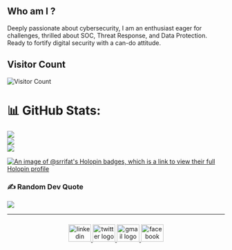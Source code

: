 ## Who am I ?
Deeply passionate about cybersecurity, I am an enthusiast eager for challenges, thrilled about SOC, Threat Response, and Data
Protection. Ready to fortify digital security with a can-do attitude.


## Visitor Count
![Visitor Count](https://profile-counter.glitch.me/srrifat/count.svg)

# 📊 GitHub Stats:
![](https://github-readme-stats.vercel.app/api?username=srrifat&theme=gotham&hide_border=false&include_all_commits=false&count_private=false)<br/>
![](https://github-readme-streak-stats.herokuapp.com/?user=srrifat&theme=gotham&hide_border=false)<br/>
![](https://github-readme-stats.vercel.app/api/top-langs/?username=srrifat&theme=gotham&hide_border=false&include_all_commits=false&count_private=false&layout=compact)

[![An image of @srrifat's Holopin badges, which is a link to view their full Holopin profile](https://holopin.me/srrifat)](https://holopin.io/@srrifat)

### ✍️ Random Dev Quote
![](https://quotes-github-readme.vercel.app/api?type=horizontal&theme=radical)

---
###

<div align="center">
  <a href="https://www.linkedin.com/in/md-saydur-rahman-rifat277/" target="_blank">
    <img src="https://raw.githubusercontent.com/maurodesouza/profile-readme-generator/master/src/assets/icons/social/linkedin/default.svg" width="52" height="40" alt="linkedin logo"  />
  </a>
  <a href="https://twitter.com/saydur_rifat" target="_blank">
    <img src="https://raw.githubusercontent.com/maurodesouza/profile-readme-generator/master/src/assets/icons/social/twitter/default.svg" width="52" height="40" alt="twitter logo"  />
  </a>
  <a href="srrifat781" target="_blank">
    <img src="https://raw.githubusercontent.com/maurodesouza/profile-readme-generator/master/src/assets/icons/social/gmail/default.svg" width="52" height="40" alt="gmail logo"  />
  </a>
  <a href="https://www.facebook.com/srrifat277" target="_blank">
    <img src="https://raw.githubusercontent.com/maurodesouza/profile-readme-generator/master/src/assets/icons/social/facebook/default.svg" width="52" height="40" alt="facebook logo"  />
  </a>
</div>


